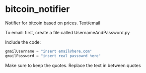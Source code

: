 bitcoin_notifier
================

Notifier for bitcoin based on prices. Text/email

To email:
first, create a file called UsernameAndPassword.py

Include the code:
```python
gmailUsername = "insert email@here.com"
gmailPassword = "insert real passowrd here"
```

Make sure to keep the quotes. Replace the text in between quotes
